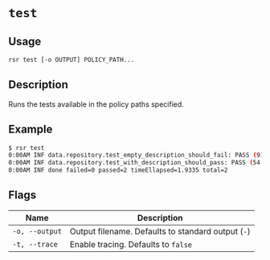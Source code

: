 # `test`

## Usage

```bash
rsr test [-o OUTPUT] POLICY_PATH...
```

## Description

Runs the tests available in the policy paths specified.

## Example

```bash
$ rsr test
0:00AM INF data.repository.test_empty_description_should_fail: PASS (915µs)
0:00AM INF data.repository.test_with_description_should_pass: PASS (54.125µs)
0:00AM INF done failed=0 passed=2 timeEllapsed=1.9335 total=2
```

## Flags

| Name           | Description                                        |
| -------------- | -------------------------------------------------- |
| `-o, --output` | Output filename. Defaults to standard output (`-`) |
| `-t, --trace`  | Enable tracing. Defaults to `false`                |
